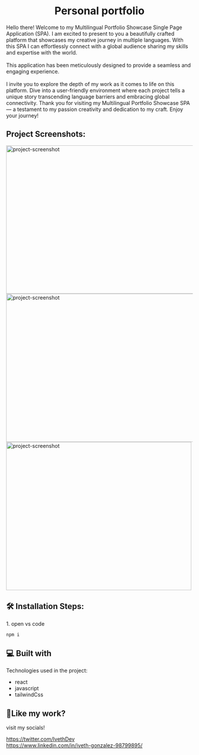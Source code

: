 <h1 align="center" id="title">Personal portfolio</h1>

<p id="description">Hello there! Welcome to my Multilingual Portfolio Showcase Single Page Application (SPA). I am excited to present to you a beautifully crafted platform that showcases my creative journey in multiple languages. With this SPA I can effortlessly connect with a global audience sharing my skills and expertise with the world.<br><br>This application has been meticulously designed to provide a seamless and engaging experience.<br><br>I invite you to explore the depth of my work as it comes to life on this platform. Dive into a user-friendly environment where each project tells a unique story transcending language barriers and embracing global connectivity. Thank you for visiting my Multilingual Portfolio Showcase SPA — a testament to my passion creativity and dedication to my craft. Enjoy your journey!</p>

<h2>Project Screenshots:</h2>

<img src="https://i.ibb.co/ZNwcTth/perfil.png" alt="project-screenshot" width="600" height="400/">

<img src="https://i.ibb.co/GxJrYtP/about.png" alt="project-screenshot" width="600" height="400/">

<img src="https://i.ibb.co/2cPjxJx/responsive.png" alt="project-screenshot" width="500" height="400/">

<h2>🛠️ Installation Steps:</h2>

<p>1. open vs code</p>

```
npm i
```

  
  
<h2>💻 Built with</h2>

Technologies used in the project:

*   react
*   javascript
*   tailwindCss

<h2>💖Like my work?</h2>

visit my socials!<p>https://twitter.com/IvethDev<br>https://www.linkedin.com/in/iveth-gonzalez-98799895/</p>